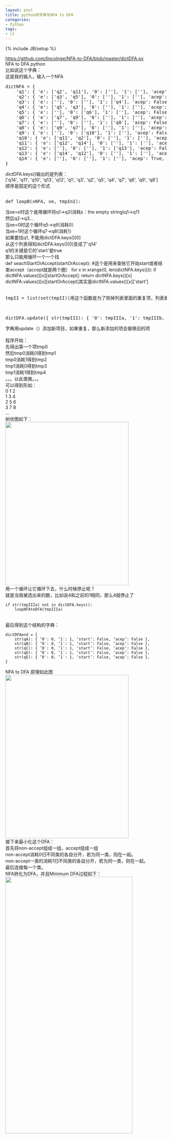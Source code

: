 ```yaml
---
layout: post
title: python用字典写NFA to DFA
categories:
- Python
tags:
- it
---
```

{% include JB/setup %}

<div><a href="https://github.com/lincolnge/NFA-to-DFA/blob/master/dictDFA.py">https://github.com/lincolnge/NFA-to-DFA/blob/master/dictDFA.py</a></div>

<div>NFA to DFA python</div>
比如说这个字典：

<div>
这是我的输入，输入一个NFA
<pre>
dictNFA = {
    'q1': { 'e': ['q2', 'q11'], '0': [''], '1': [''], 'acep': False, 'start': True },
    'q2': { 'e': ['q3', 'q5'], '0': [''], '1': [''], 'acep': False, 'start': False },
    'q3': { 'e': [''], '0': [''], '1': ['q4'], 'acep': False, 'start': False },
    'q4': { 'e': ['q5', 'q3'], '0': [''], '1': [''], 'acep': False, 'start': False },
    'q5': { 'e': [''], '0': ['q6'], '1': [''], 'acep': False, 'start': False },
    'q6': { 'e': ['q7', 'q9'], '0': [''], '1': [''], 'acep': False, 'start': False },
    'q7': { 'e': [''], '0': [''], '1': ['q8'], 'acep': False, 'start': False },
    'q8': { 'e': ['q9', 'q7'], '0': [''], '1': [''], 'acep': False, 'start': False },
    'q9': { 'e': [''], '0': ['q10'], '1': [''], 'acep': False, 'start': False },
    'q10': { 'e': ['q11', 'q2'], '0': [''], '1': [''], 'acep': False, 'start': False },
    'q11': { 'e': ['q12', 'q14'], '0': [''], '1': [''], 'acep': False, 'start': False },
    'q12': { 'e': [''], '0': [''], '1': ['q13'], 'acep': False, 'start': False },
    'q13': { 'e': ['q14', 'q12'], '0': [''], '1': [''], 'acep': False, 'start': False },
    'q14': { 'e': [''], '0': [''], '1': [''], 'acep': True, 'start': False },
}
</pre>

</div>

<div>dictDFA.keys()输出的是列表：</div>
    ['q14', 'q11', 'q10', 'q13', 'q12', 'q1', 'q3', 'q2', 'q5', 'q4', 'q7', 'q6', 'q9', 'q8']
<div>顺序是固定的这个形式</div>
<br />

<pre>def loopB(xNFA, xe, tmpInI):</pre>
<div>当xe=ε时这个是用循环将q1-&gt;q2(消耗<span>ε：the empty string)q1-&gt;q11</span></div>
<div>然后q2-&gt;q3...</div>
<div>当xe=0时这个循环q5-&gt;q6(消耗0）</div>
<div>当xe=1时这个循环q7-&gt;q8(消耗1）</div>

<div>如果要找q1, 不能用dictDFA.keys()[0]</div>
<div>从这个列表得知dictDFA.keys()[0]变成了'q14'</div>

<div>q1的关键是它的'start'是true</div>
<div>那么只能用循环一个一个找</div>

<div>
    def seachStartOrAccept(startOrAccept): #这个是用来查账它开始start或者结束accept（accept就是两个圈）
        for x in xrange(0, len(dictNFA.keys())):
            if dictNFA.values()[x][startOrAccept]:
                return dictNFA.keys()[x]
    dictNFA.values()[x][startOrAccept]其实是dictNFA.values()[x]['start']
</div>

<br />
<pre>tmpII = list(set(tmpII))用这个函数是为了除掉列表里面的重复项，列表重复是允许的，字典里面重复是不允许的。</pre>
<br />
<pre>dictDFA.update({ str(tmpIII): { '0': tmpIIIa, '1': tmpIIIb, 'start': False, 'acep': False } })</pre>
<div>字典用update（）添加新项目，如果重复，那么新添加的项会替换旧的项</div>
<br />
<div>程序开始：</div>
<div>先得出第一个项tmp0</div>
<div>然后tmp0消耗0得到tmp1</div>
<div>tmp0消耗1得到tmp2</div>
<div>tmp1消耗0得到tmp3</div>
<div>tmp1消耗1得到tmp4</div>
<div>。。。以此类推。。。</div>
<div>可以得到形如：</div>
<div>0 1 2</div>
<div>1 3 4</div>
<div>2 5 6</div>
<div>3 7 8</div>
<div>...</div>
<div>树状图如下：</div>

<div>
<img alt="" src="http://lincolnge.duapp.com/wp-content/uploads/pic/626a2e8dgd818660c407d&amp;690.jpg" width="385" height="509" name="image_operate_22101363499632793" />
</div>

<div>用一个循环让它循环下去，什么时候停止呢？</div>
<div>就是当我被选出来的数，比如说4和之前的1相同，那么4就停止了</div>

    if str(tmpIIIa) not in dictDFA.keys():
        loopNFAtoDFA(tmpIIIa)

<br />

<div>最后得到这个结构的字典：</div>

    dictDFAend = {
        str(qA): { ’0′: 0, ’1′: 1, ‘start’: False, ‘acep’: False },
        str(qB): { ’0′: 0, ’1′: 1, ‘start’: False, ‘acep’: False },
        str(qC): { ’0′: 0, ’1′: 1, ‘start’: False, ‘acep’: False },
        str(qD): { ’0′: 0, ’1′: 1, ‘start’: False, ‘acep’: False },
        str(qE): { ’0′: 0, ’1′: 1, ‘start’: False, ‘acep’: False },
    }

<div>NFA to DFA 原理如此图</div>

<div>
<img alt="" src="http://lincolnge.duapp.com/wp-content/uploads/pic/626a2e8dgd8187db392c5&amp;690.jpg" width="385" height="509" name="image_operate_22101363499632793" />
</div>

<div>接下来最小化这个DFA：</div>

<div>首先将non-accept组成一组，accept组成一组</div>
<div>non-accept消耗0归不同类的各自分开，若为同一类，则在一起。</div>
<div>non-accept一类的消耗1归不同类的各自分开，若为同一类，则在一起。</div>
<div>最后连接每一个类。</div>

<div>NFA转化为DFA，并且Minimum DFA过程如下：</div>

<div>
<img alt="" src="http://lincolnge.duapp.com/wp-content/uploads/pic/626a2e8dgd81895f987bd&amp;690.jpg" width="397" height="800" name="image_operate_62251363500041337" />
</div>


